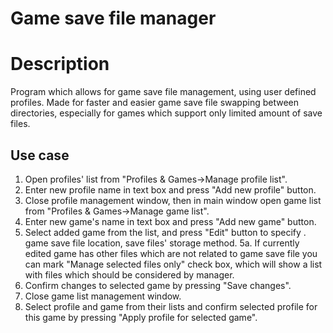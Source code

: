 # Game save file manager

# Description
Program which allows for game save file management, using user defined profiles. Made for faster 
and easier game save file swapping between directories, especially for games which support only limited 
amount of save files.

## Use case

1. Open profiles' list from "Profiles & Games->Manage profile list".
2. Enter new profile name in text box and press "Add new profile" button.
3. Close profile management window, then in main window open game list from 
   "Profiles & Games->Manage game list".
4. Enter new game's name in text box and press "Add new game" button.
5. Select added game from the list, and press "Edit" button to specify .
   game save file location, save files' storage method.
   5a. If currently edited game has other files which are not related to game save file
       you can mark "Manage selected files only" check box, which will show a list with files
       which should be considered by manager.
6. Confirm changes to selected game by pressing "Save changes".
7. Close game list management window.
8. Select profile and game from their lists and confirm selected profile for this game by
   pressing "Apply profile for selected game".
